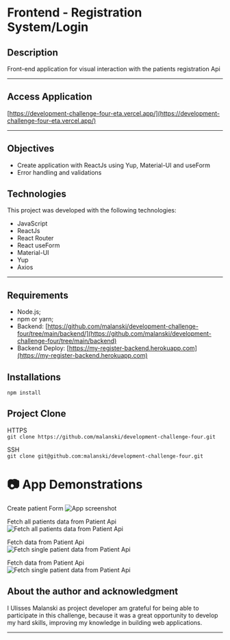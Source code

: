 # **Frontend - Registration System/Login** 

## **Description**
Front-end application for visual interaction with the patients registration Api

<hr>
  
## **Access Application**
[https://development-challenge-four-eta.vercel.app/](https://development-challenge-four-eta.vercel.app/)

<hr>

## **Objectives**
- Create application with ReactJs using Yup, Material-UI and useForm
- Error handling and validations  

## **Technologies**

This project was developed with the following technologies: 
- JavaScript 
- ReactJs 
- React Router 
- React useForm 
- Material-UI 
- Yup 
- Axios 

<hr>

## **Requirements**
- Node.js;
- npm or yarn;
- Backend: [https://github.com/malanski/development-challenge-four/tree/main/backend/](https://github.com/malanski/development-challenge-four/tree/main/backend)
- Backend Deploy: [https://my-register-backend.herokuapp.com](https://my-register-backend.herokuapp.com)

## **Installations**
`npm install`

## **Project Clone**
HTTPS  
`git clone https://github.com/malanski/development-challenge-four.git`
  
SSH  
`git clone git@github.com:malanski/development-challenge-four.git`
# 📷 App Demonstrations
Create patient Form
<img src="src/assets/images/page-home.png" title="App screenshot"/>
  
Fetch all patients data from Patient Api  
<img src="src/assets/images/page-list-view.png" title="Fetch all patients data from Patient Api"/>
  
Fetch data from Patient Api   
<img src="src/assets/images/page-patient.png" title="Fetch single patient data from Patient Api"/>  
  
Fetch data from Patient Api   
<img src="src/assets/images/page-patient-delete.png" title="Fetch single patient data from Patient Api"/>



## **About the author and acknowledgment**
I Ulisses Malanski as project developer am grateful for being able to participate in this challenge, because it was a great opportunity to develop my hard skills, improving my knowledge in building web applications.

<hr>
